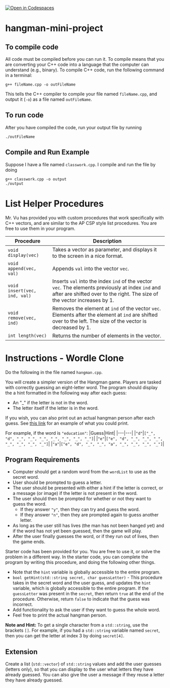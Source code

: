 [![Open in Codespaces](https://classroom.github.com/assets/launch-codespace-2972f46106e565e64193e422d61a12cf1da4916b45550586e14ef0a7c637dd04.svg)](https://classroom.github.com/open-in-codespaces?assignment_repo_id=18641540)
# hangman-mini-project

## To compile code
All code must be compiled before you can run it.  To compile means that you are converting your C++ code into a language that the computer can understand (e.g., binary).  To compile C++ code, run the following command in a terminal:
```
g++ fileName.cpp -o outFileName
```
This tells the C++ compiler to compile your file named `fileName.cpp`, and output it (`-o`) as a file named `outFileName`.

## To run code
After you have compiled the code, run your output file by running
```
./outFileName
```

## Compile and Run Example
Suppose I have a file named `classwork.cpp`.  I compile and run the file by doing
```
g++ classwork.cpp -o output
./output
```
# List Helper Procedures
Mr. Vu has provided you with custom procedures that work specifically with C++ vectors, and are similar to the AP CSP style list procedures.  You are free to use them in your program.

|Procedure|Description|
|---|---|
|`void display(vec)`|Takes a vector as parameter, and displays it to the screen in a nice format.|
|`void append(vec, val)`|Appends `val` into the vector `vec`.|
|`void insert(vec, ind, val)`|Inserts `val` into the index `ind` of the vector `vec`.  The elements previously at index `ind` and after are shifted over to the right.  The size of the vector increases by 1.|
|`void remove(vec, ind)`|Removes the element at `ind` of the vector `vec`.  Elements after the element at `ind` are shifted over to the left.  The size of the vector is decreased by 1.|
|`int length(vec)`|Returns the number of elements in the vector.|

# Instructions - Wordle Clone
Do the following in the file named `hangman.cpp`.

You will create a simpler version of the Hangman game.  Players are tasked with correctly guessing an eight-letter word.  The program should display the a hint formatted in the following way after each guess:
* An "_" if the letter is not in the word.
* The letter itself if the letter is in the word.

If you wish, you can also print out an actual hangman person after each guess.  See [this link](https://cplusplus.com/forum/beginner/221193/) for an example of what you could print.

For example, if the word is `"education"`:
|Guess|Hint|
|---|---|
|`"d"`|`["_", "d", "_", "_", "_", "_", "_", "_", "_"]`|
|`"e"`|`["e", "d", "_", "_", "_", "_", "_", "_", "_"]`|
|`"a"`|`["e", "d", "_", "_", "a", "_", "_", "_", "_"]`|

## Program Requirements
* Computer should get a random word from the `wordList` to use as the secret word.
* User should be prompted to guess a letter.
* The user should be presented with either a hint if the letter is correct, or a message (or image) if the letter is not present in the word.
* The user should then be prompted for whether or not they want to guess the word.
    * If they answer `"y"`, then they can try and guess the word.
    * If they answer `"n"`, then they are prompted again to guess another letter.
* As long as the user still has lives (the man has not been hanged yet) and if the word has not yet been guessed, then the game will play.
* After the user finally guesses the word, or if they run out of lives, then the game ends.

Starter code has been provided for you.  You are free to use it, or solve the problem in a different way.  In the starter code, you can complete the program by writing this procedure, and doing the following other things.
*  Note that the `hint` variable is globally accessible to the entire program.
*  `bool getHint(std::string secret, char guessLetter)` - This procedure takes in the secret word and the user guess, and updates the `hint` variable, which is globally accessible to the entire program.  If the `guessLetter` was present in the `secret`, then return `true` at the end of the procedure.  Otherwise, return `false` to indicate that the guess was incorrect.
*  Add functionality to ask the user if they want to guess the whole word.
*  Feel free to print the actual hangman person.

**Note and Hint:** To get a single character from a `std::string`, use the brackets `[]`.  For example, if you had a `std::string` variable named `secret`, then you can get the letter at index 3 by doing `secret[4]`.

## Extension
Create a list (`std::vector`) of `std::string` values and add the user guesses (letters only), so that you can display to the user what letters they have already guessed.  You can also give the user a message if they reuse a letter they have already guessed.
